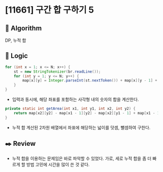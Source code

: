 # [11661] 구간 합 구하기 5

## :pushpin: **Algorithm**

DP, 누적 합

## :round_pushpin: **Logic**

```java
for (int x = 1; x <= N; x++) {
    st = new StringTokenizer(br.readLine());
    for (int y = 1; y <= N; y++) {
        map[x][y] = Integer.parseInt(st.nextToken()) + map[x][y - 1] + map[x - 1][y] - map[x - 1][y - 1];
    }
}
```

- 입력과 동시에, 해당 좌표를 포함하는 사각형 내의 숫자의 합을 계산한다.

```java
private static int getArea(int x1, int y1, int x2, int y2) {
    return map[x2][y2] - map[x1 - 1][y2] - map[x2][y1 - 1] + map[x1 - 1][y1 - 1];
}
```

- 누적 합 계산된 2차원 배열에서 좌표에 해당하는 넓이를 덧셈, 뺄셈하여 구한다.

## :black_nib: **Review**
- 누적 합을 이용하는 문제임은 바로 파악할 수 있었다. 가로, 세로 누적 합을 좀 더 빠르게 할 방법 고민에 시간을 많이 쓴 것 같다.